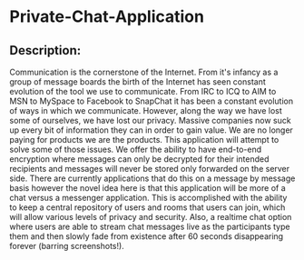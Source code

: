 # Private-Chat-Application
## Description:

Communication is the cornerstone of the Internet. From it's infancy as a group of message boards the birth of the Internet has seen constant evolution of the tool we use to communicate. From IRC to ICQ to AIM to MSN to MySpace to Facebook to SnapChat it has been a constant evolution of ways in which we communicate. However, along the way we have lost some of ourselves, we have lost our privacy. Massive companies now suck up every bit of information they can in order to gain value. We are no longer paying for products we are the products. This application will attempt to solve some of those issues. We offer the ability to have end-to-end encryption where messages can only be decrypted for their intended recipients and messages will never be stored only forwarded on the server side. There are currently applications that do this on a message by message basis however the novel idea here is that this application will be more of a chat versus a messenger application. This is accomplished with the ability to keep a central repository of users and rooms that users can join, which will allow various levels of privacy and security. Also, a realtime chat option where users are able to stream chat messages live as the participants type them and then slowly fade from existence after 60 seconds disappearing forever (barring screenshots!).
